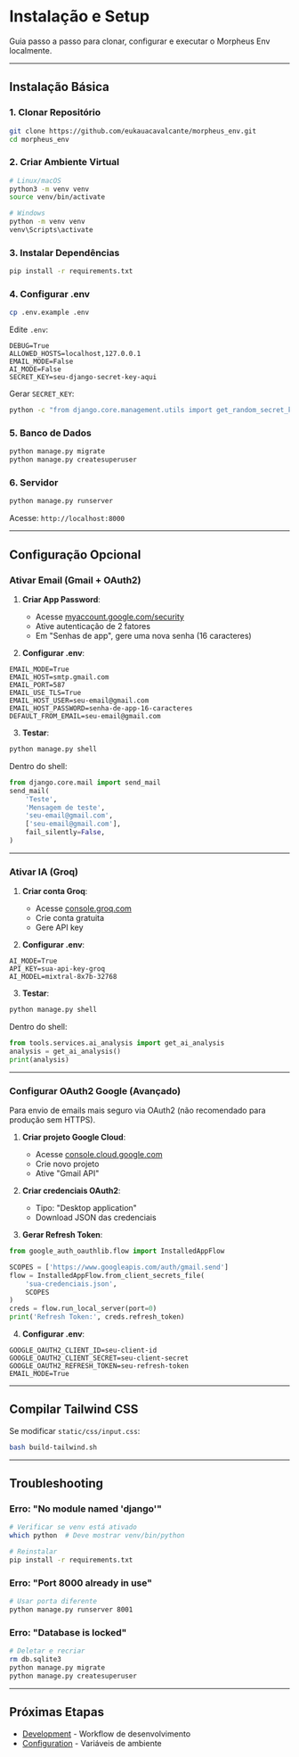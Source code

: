 # Instalação e Setup

Guia passo a passo para clonar, configurar e executar o Morpheus Env localmente.

---

## Instalação Básica

### 1. Clonar Repositório

```bash
git clone https://github.com/eukauacavalcante/morpheus_env.git
cd morpheus_env
```

### 2. Criar Ambiente Virtual

```bash
# Linux/macOS
python3 -m venv venv
source venv/bin/activate

# Windows
python -m venv venv
venv\Scripts\activate
```

### 3. Instalar Dependências

```bash
pip install -r requirements.txt
```

### 4. Configurar .env

```bash
cp .env.example .env
```

Edite `.env`:

```env
DEBUG=True
ALLOWED_HOSTS=localhost,127.0.0.1
EMAIL_MODE=False
AI_MODE=False
SECRET_KEY=seu-django-secret-key-aqui
```

Gerar `SECRET_KEY`:

```bash
python -c "from django.core.management.utils import get_random_secret_key; print(get_random_secret_key())"
```

### 5. Banco de Dados

```bash
python manage.py migrate
python manage.py createsuperuser
```

### 6. Servidor

```bash
python manage.py runserver
```

Acesse: `http://localhost:8000`

---

## Configuração Opcional

### Ativar Email (Gmail + OAuth2)

1. **Criar App Password**:

   - Acesse [myaccount.google.com/security](https://myaccount.google.com/security)
   - Ative autenticação de 2 fatores
   - Em "Senhas de app", gere uma nova senha (16 caracteres)

2. **Configurar .env**:

```env
EMAIL_MODE=True
EMAIL_HOST=smtp.gmail.com
EMAIL_PORT=587
EMAIL_USE_TLS=True
EMAIL_HOST_USER=seu-email@gmail.com
EMAIL_HOST_PASSWORD=senha-de-app-16-caracteres
DEFAULT_FROM_EMAIL=seu-email@gmail.com
```

3. **Testar**:

```bash
python manage.py shell
```

Dentro do shell:

```python
from django.core.mail import send_mail
send_mail(
    'Teste',
    'Mensagem de teste',
    'seu-email@gmail.com',
    ['seu-email@gmail.com'],
    fail_silently=False,
)
```

---

### Ativar IA (Groq)

1. **Criar conta Groq**:

   - Acesse [console.groq.com](https://console.groq.com)
   - Crie conta gratuita
   - Gere API key

2. **Configurar .env**:

```env
AI_MODE=True
API_KEY=sua-api-key-groq
AI_MODEL=mixtral-8x7b-32768
```

3. **Testar**:

```bash
python manage.py shell
```

Dentro do shell:

```python
from tools.services.ai_analysis import get_ai_analysis
analysis = get_ai_analysis()
print(analysis)
```

---

### Configurar OAuth2 Google (Avançado)

Para envio de emails mais seguro via OAuth2 (não recomendado para produção sem HTTPS).

1. **Criar projeto Google Cloud**:

   - Acesse [console.cloud.google.com](https://console.cloud.google.com)
   - Crie novo projeto
   - Ative "Gmail API"

2. **Criar credenciais OAuth2**:

   - Tipo: "Desktop application"
   - Download JSON das credenciais

3. **Gerar Refresh Token**:

```python
from google_auth_oauthlib.flow import InstalledAppFlow

SCOPES = ['https://www.googleapis.com/auth/gmail.send']
flow = InstalledAppFlow.from_client_secrets_file(
    'sua-credenciais.json',
    SCOPES
)
creds = flow.run_local_server(port=0)
print('Refresh Token:', creds.refresh_token)
```

4. **Configurar .env**:

```env
GOOGLE_OAUTH2_CLIENT_ID=seu-client-id
GOOGLE_OAUTH2_CLIENT_SECRET=seu-client-secret
GOOGLE_OAUTH2_REFRESH_TOKEN=seu-refresh-token
EMAIL_MODE=True
```

---

## Compilar Tailwind CSS

Se modificar `static/css/input.css`:

```bash
bash build-tailwind.sh
```

---

## Troubleshooting

### Erro: "No module named 'django'"

```bash
# Verificar se venv está ativado
which python  # Deve mostrar venv/bin/python

# Reinstalar
pip install -r requirements.txt
```

### Erro: "Port 8000 already in use"

```bash
# Usar porta diferente
python manage.py runserver 8001
```

### Erro: "Database is locked"

```bash
# Deletar e recriar
rm db.sqlite3
python manage.py migrate
python manage.py createsuperuser
```

---

## Próximas Etapas

- [Development](./development.md) - Workflow de desenvolvimento
- [Configuration](./configuration.md) - Variáveis de ambiente
